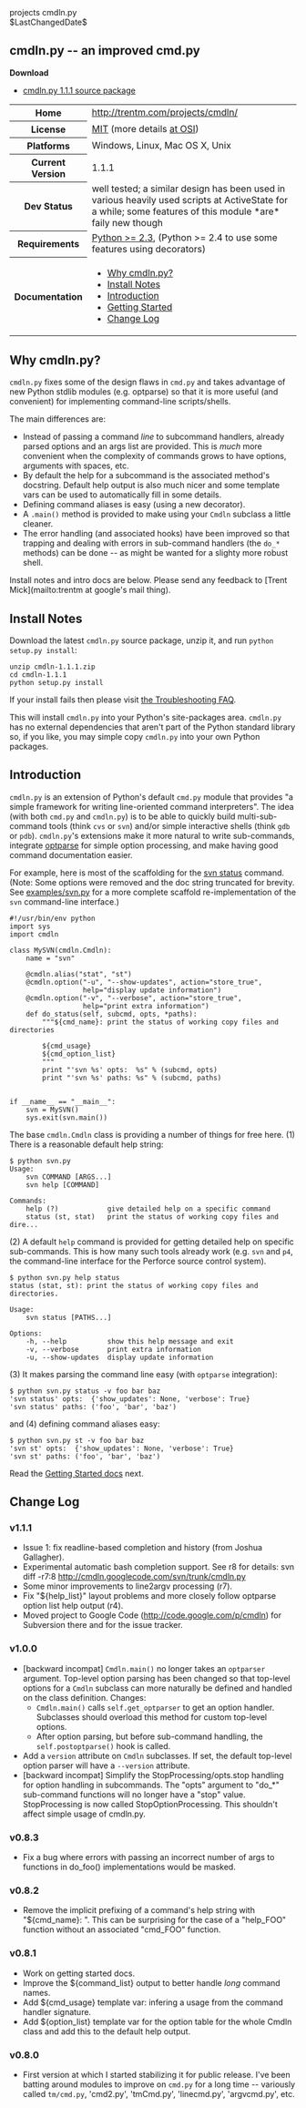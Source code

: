 <meta>
    <title>trentm.com &#187; projects &#187; cmdln.py</title>
    <breadcrumbs>
        <breadcrumb href="/projects/">projects</breadcrumb>
        <breadcrumb href="/projects/cmdln">cmdln.py</breadcrumb>
    </breadcrumbs>
    <section value="projects"/>
    <last-changed-date>$LastChangedDate$</last-changed-date>
    <logo value="logo.jpg"/>
</meta>

# cmdln.py -- an improved cmd.py

<div class="download-box">
<strong>Download</strong>
<ul>
<li> <a href="http://trentm.com/downloads/cmdln/1.1.1/cmdln-1.1.1.zip">cmdln.py 1.1.1 source package</a> </li>
</ul> </div>

<table class="attrlist">
<tr>
    <th>Home</th>
    <td><a href="http://trentm.com/projects/cmdln/" title="cmdln.py home">http://trentm.com/projects/cmdln/</a></td>
</tr>

<tr>
    <th>License</th>
    <td><a href="LICENSE.txt" title="MIT License">MIT</a> (more details <a href="http://www.opensource.org/licenses/mit-license.php">at OSI</a>)</td>
</tr>

<tr>
    <th>Platforms</th>
    <td>Windows, Linux, Mac OS X, Unix</td>
</tr>
<tr>
    <th>Current Version</th>
    <td>1.1.1</td>
</tr>
<tr>
    <th>Dev Status</th>
    <td>well tested; a similar design has been used in various heavily used scripts at ActiveState for a while; some features of this module *are* faily new though</td>
</tr>
<tr>
    <th>Requirements</th>
    <td><a href="http://www.activestate.com/ActivePython/">Python &gt;= 2.3</a>, (Python &gt;= 2.4 to use some features using decorators)</td>
</tr>

<tr>
    <th>Documentation</th>
    <td><ul class="toc">
        <li><a href="#pitch">Why cmdln.py?</a></li>
        <li><a href="#installnotes">Install Notes</a></li>
        <li><a href="#introduction">Introduction</a></li>
        <li><a href="docs/getting_started.html" class="exref">Getting Started</a></li>
        <li><a href="#changelog">Change Log</a></li>
    </ul></td>
</tr>
</table>

<h2 id="pitch">Why cmdln.py?</h2>


`cmdln.py` fixes some of the design flaws in `cmd.py` and takes
advantage of new Python stdlib modules (e.g. optparse) so that it is
more useful (and convenient) for implementing command-line
scripts/shells.

The main differences are:

- Instead of passing a command *line* to subcommand handlers, already
  parsed options and an args list are provided. This is *much* more
  convenient when the complexity of commands grows to have options,
  arguments with spaces, etc.
- By default the help for a subcommand is the associated method's
  docstring.  Default help output is also much nicer and some template
  vars can be used to automatically fill in some details.
- Defining command aliases is easy (using a new decorator).
- A `.main()` method is provided to make using your `Cmdln` subclass a
  little cleaner.
- The error handling (and associated hooks) have been improved so that
  trapping and dealing with errors in sub-command handlers (the `do_*`
  methods) can be done -- as might be wanted for a slighty more robust
  shell.

Install notes and intro docs are below. Please send any feedback to
[Trent Mick](mailto:trentm at google's mail thing).


<h2 id="installnotes">Install Notes</h2>


Download the latest `cmdln.py` source package, unzip it, and run
`python setup.py install`:

    unzip cmdln-1.1.1.zip
    cd cmdln-1.1.1
    python setup.py install

If your install fails then please visit [the Troubleshooting
FAQ](http://trentm.com/faq.html#troubleshooting-python-package-installation).

This will install `cmdln.py` into your Python's site-packages area.
`cmdln.py` has no external dependencies that aren't part of the Python
standard library so, if you like, you may simple copy `cmdln.py` into
your own Python packages.


<h2 id="introduction">Introduction</h2>


`cmdln.py` is an extension of Python's default `cmd.py` module that
provides "a simple framework for writing line-oriented command
interpreters".  The idea (with both `cmd.py` and `cmdln.py`) is to be
able to quickly build multi-sub-command tools (think `cvs` or `svn`)
and/or simple interactive shells (think `gdb` or `pdb`).  `cmdln.py`'s
extensions make it more natural to write sub-commands, integrate
[optparse](http://docs.python.org/lib/module-optparse.html) for simple
option processing, and make having good command documentation easier.

For example, here is most of the scaffolding for the [svn
status](http://svnbook.red-bean.com/en/1.1/re26.html) command. (Note:
Some options were removed and the doc string truncated for brevity. See
[examples/svn.py](examples/svn.py) for a more complete scaffold
re-implementation of the `svn` command-line interface.)

    #!/usr/bin/env python
    import sys
    import cmdln

    class MySVN(cmdln.Cmdln):
        name = "svn"

        @cmdln.alias("stat", "st")
        @cmdln.option("-u", "--show-updates", action="store_true",
                      help="display update information")
        @cmdln.option("-v", "--verbose", action="store_true",
                      help="print extra information")
        def do_status(self, subcmd, opts, *paths):
            """${cmd_name}: print the status of working copy files and directories

            ${cmd_usage}
            ${cmd_option_list}
            """
            print "'svn %s' opts:  %s" % (subcmd, opts)
            print "'svn %s' paths: %s" % (subcmd, paths)


    if __name__ == "__main__":
        svn = MySVN()
        sys.exit(svn.main())


The base `cmdln.Cmdln` class is providing a number of things for free
here. (1) There is a reasonable default help string:

    $ python svn.py
    Usage:
        svn COMMAND [ARGS...]
        svn help [COMMAND]

    Commands:
        help (?)            give detailed help on a specific command
        status (st, stat)   print the status of working copy files and dire...

(2) A default `help` command is provided for getting detailed help on
specific sub-commands. This is how many such tools already work (e.g.
`svn` and `p4`, the command-line interface for the Perforce source
control system).

    $ python svn.py help status
    status (stat, st): print the status of working copy files and directories.

    Usage:
        svn status [PATHS...]

    Options:
        -h, --help          show this help message and exit
        -v, --verbose       print extra information
        -u, --show-updates  display update information

(3) It makes parsing the command line easy (with `optparse`
integration):

    $ python svn.py status -v foo bar baz
    'svn status' opts:  {'show_updates': None, 'verbose': True}
    'svn status' paths: ('foo', 'bar', 'baz')

and (4) defining command aliases easy:

    $ python svn.py st -v foo bar baz
    'svn st' opts:  {'show_updates': None, 'verbose': True}
    'svn st' paths: ('foo', 'bar', 'baz')

Read the [Getting Started docs](docs/getting_started.html) next.


<h2 id="changelog">Change Log</h2>


### v1.1.1
- Issue 1: fix readline-based completion and history (from Joshua
  Gallagher).
- Experimental automatic bash completion support. See r8 for details:
    svn diff -r7:8 http://cmdln.googlecode.com/svn/trunk/cmdln.py
- Some minor improvements to line2argv processing (r7).
- Fix "${help_list}" layout problems and more closely follow optparse
  option list help output (r4).
- Moved project to Google Code (http://code.google.com/p/cmdln)
  for Subversion there and for the issue tracker.

### v1.0.0
- [backward incompat] `Cmdln.main()` no longer takes an `optparser`
  argument. Top-level option parsing has been changed so that top-level
  options for a `Cmdln` subclass can more naturally be defined and
  handled on the class definition. Changes:
  - `Cmdln.main()` calls `self.get_optparser` to get an option handler.
    Subclasses should overload this method for custom top-level options.
  - After option parsing, but before sub-command handling, the
    `self.postoptparse()` hook is called.
- Add a `version` attribute on `Cmdln` subclasses. If set, the default
  top-level option parser will have a `--version` attribute.
- [backward incompat] Simplify the StopProcessing/opts.stop handling for
  option handling in subcommands. The "opts" argument to "do_*"
  sub-command functions will no longer have a "stop" value.
  StopProcessing is now called StopOptionProcessing. This shouldn't
  affect simple usage of cmdln.py.

### v0.8.3
- Fix a bug where errors with passing an incorrect number of args to
  functions in do_foo() implementations would be masked.

### v0.8.2
- Remove the implicit prefixing of a command's help string with
  "${cmd_name}: ". This can be surprising for the case of a "help_FOO"
  function without an associated "cmd_FOO" function.

### v0.8.1
- Work on getting started docs.
- Improve the ${command_list} output to better handle *long* command
  names.
- Add ${cmd_usage} template var: infering a usage from the command
  handler signature.
- Add ${option_list} template var for the option table for the whole
  Cmdln class and add this to the default help output.

### v0.8.0

- First version at which I started stabilizing it for public release.
  I've been batting around modules to improve on `cmd.py` for a long
  time -- variously called `tm/cmd.py`, 'cmd2.py', 'tmCmd.py',
  'linecmd.py', 'argvcmd.py', etc.



